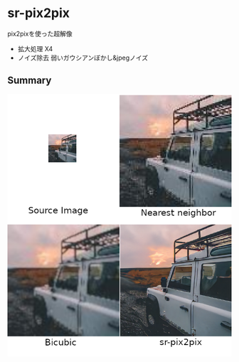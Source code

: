 # sr-pix2pix
pix2pixを使った超解像
- 拡大処理 X4
- ノイズ除去 弱いガウシアンぼかし&jpegノイズ

## Summary
![demo1](https://raw.githubusercontent.com/magureen/sr-pix2pix/master/img/demo1.png)
